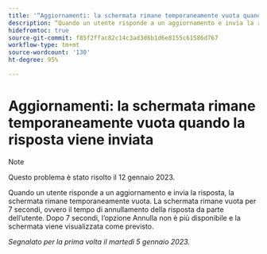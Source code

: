 ```yaml
---
title: '“Aggiornamenti: la schermata rimane temporaneamente vuota quando la risposta viene inviata”'
description: “Quando un utente risponde a un aggiornamento e invia la risposta, la schermata rimane temporaneamente vuota. La schermata rimane vuota per 7 secondi, ovvero il tempo di annullamento della risposta da parte dell’utente. Dopo 7 secondi, l’opzione Annulla non è più disponibile e la schermata viene visualizzata come previsto.”
hidefromtoc: true
source-git-commit: f85f2ffac82c14c3ad3d6b1d6e8155c61586d767
workflow-type: tm+mt
source-wordcount: '130'
ht-degree: 95%

---
```



# Aggiornamenti: la schermata rimane temporaneamente vuota quando la risposta viene inviata

>[!NOTE]
>
>Questo problema è stato risolto il 12 gennaio 2023.

Quando un utente risponde a un aggiornamento e invia la risposta, la schermata rimane temporaneamente vuota. La schermata rimane vuota per 7 secondi, ovvero il tempo di annullamento della risposta da parte dell’utente. Dopo 7 secondi, l’opzione Annulla non è più disponibile e la schermata viene visualizzata come previsto.

_Segnalato per la prima volta il martedì 5 gennaio 2023._


